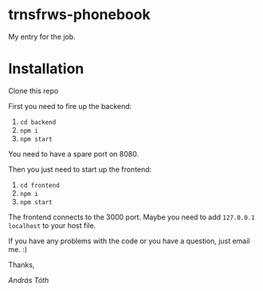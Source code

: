 # trnsfrws-phonebook
My entry for the job.

# Installation
Clone this repo

First you need to fire up the backend:
1. `cd backend`
1. `npm i`
1. `npm start`

You need to have a spare port on 8080.

Then you just need to start up the frontend:
1. `cd frontend`
1. `npm i`
1. `npm start`

The frontend connects to the 3000 port. Maybe you need to add `127.0.0.1 localhost` to your host file.

If you have any problems with the code or you have a question, just email me. :)

Thanks,

*András Tóth*
